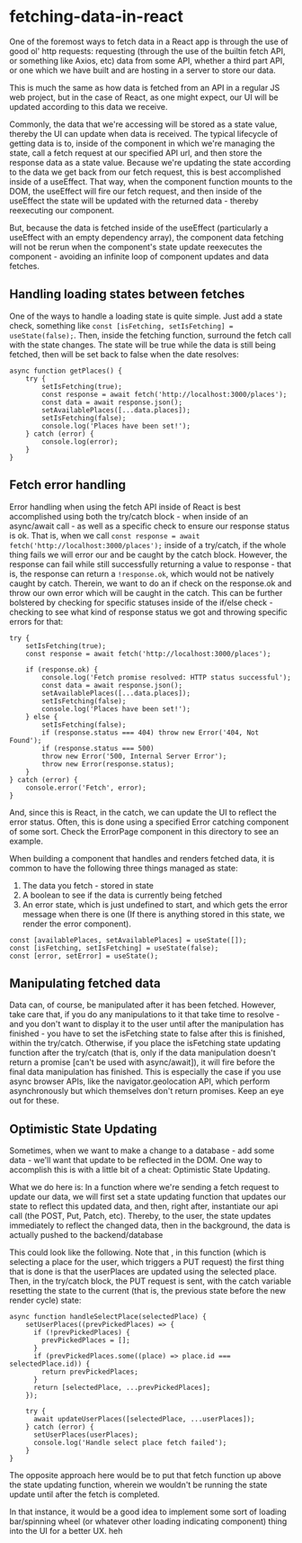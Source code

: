 # fetching-data-in-react

One of the foremost ways to fetch data in a React app is through the use of good ol' http requests: requesting (through the use of the builtin fetch API, or something like Axios, etc) data from some API, whether a third part API, or one which we have built and are hosting in a server to store our data.

This is much the same as how data is fetched from an API in a regular JS web project, but in the case of React, as one might expect, our UI will be updated according to this data we receive.

Commonly, the data that we're accessing will be stored as a state value, thereby the UI can update when data is received. The typical lifecycle of getting data is to, inside of the component in which we're managing the state, call a fetch request at our specified API url, and then store the response data as a state value. Because we're updating the state according to the data we get back from our fetch request, this is best accomplished inside of a useEffect. That way, when the component function mounts to the DOM, the useEffect will fire our fetch request, and then inside of the useEffect the state will be updated with the returned data - thereby reexecuting our component.

But, because the data is fetched inside of the useEffect (particularly a useEffect with an empty dependency array), the component data fetching will not be rerun when the component's state update reexecutes the component - avoiding an infinite loop of component updates and data fetches.

## Handling loading states between fetches

One of the ways to handle a loading state is quite simple. Just add a state check, something like `const [isFetching, setIsFetching] = useState(false);`. Then, inside the fetching function, surround the fetch call with the state changes. The state will be true while the data is still being fetched, then will be set back to false when the date resolves:

```
async function getPlaces() {
    try {
        setIsFetching(true);
        const response = await fetch('http://localhost:3000/places');
        const data = await response.json();
        setAvailablePlaces([...data.places]);
        setIsFetching(false);
        console.log('Places have been set!');
    } catch (error) {
        console.log(error);
    }
}
```

## Fetch error handling

Error handling when using the fetch API inside of React is best accomplished using both the try/catch block - when inside of an async/await call - as well as a specific check to ensure our response status is ok. That is, when we call `const response = await fetch('http://localhost:3000/places');` inside of a try/catch, if the whole thing fails we will error our and be caught by the catch block. However, the response can fail while still successfully returning a value to response - that is, the response can return a `!response.ok`, which would not be natively caught by catch. Therein, we want to do an if check on the response.ok and throw our own error which will be caught in the catch. This can be further bolstered by checking for specific statuses inside of the if/else check - checking to see what kind of response status we got and throwing specific errors for that:

```
try {
    setIsFetching(true);
    const response = await fetch('http://localhost:3000/places');

    if (response.ok) {
        console.log('Fetch promise resolved: HTTP status successful');
        const data = await response.json();
        setAvailablePlaces([...data.places]);
        setIsFetching(false);
        console.log('Places have been set!');
    } else {
        setIsFetching(false);
        if (response.status === 404) throw new Error('404, Not Found');
        if (response.status === 500)
        throw new Error('500, Internal Server Error');
        throw new Error(response.status);
    }
} catch (error) {
    console.error('Fetch', error);
}
```

And, since this is React, in the catch, we can update the UI to reflect the error status. Often, this is done using a specified Error catching component of some sort. Check the ErrorPage component in this directory to see an example.

When building a component that handles and renders fetched data, it is common to have the following three things managed as state:

1. The data you fetch - stored in state
2. A boolean to see if the data is currently being fetched
3. An error state, which is just undefined to start, and which gets the error message when there is one (If there is anything stored in this state, we render the error component).

```
const [availablePlaces, setAvailablePlaces] = useState([]);
const [isFetching, setIsFetching] = useState(false);
const [error, setError] = useState();
```

## Manipulating fetched data

Data can, of course, be manipulated after it has been fetched. However, take care that, if you do any manipulations to it that take time to resolve - and you don't want to display it to the user until after the manipulation has finished - you have to set the isFetching state to false after this is finished, within the try/catch. Otherwise, if you place the isFetching state updating function after the try/catch (that is, only if the data manipulation doesn't return a promise [can't be used with async/await]), it will fire before the final data manipulation has finished. This is especially the case if you use async browser APIs, like the navigator.geolocation API, which perform asynchronously but which themselves don't return promises. Keep an eye out for these.

## Optimistic State Updating

Sometimes, when we want to make a change to a database - add some data - we'll want that update to be reflected in the DOM. One way to accomplish this is with a little bit of a cheat: Optimistic State Updating.

What we do here is: In a function where we're sending a fetch request to update our data, we will first set a state updating function that updates our state to reflect this updated data, and then, right after, instantiate our api call (the POST, Put, Patch, etc). Thereby, to the user, the state updates immediately to reflect the changed data, then in the background, the data is actually pushed to the backend/database

This could look like the following. Note that , in this function (which is selecting a place for the user, which triggers a PUT request) the first thing that is done is that the userPlaces are updated using the selected place. Then, in the try/catch block, the PUT request is sent, with the catch variable resetting the state to the current (that is, the previous state before the new render cycle) state:

```
async function handleSelectPlace(selectedPlace) {
    setUserPlaces((prevPickedPlaces) => {
      if (!prevPickedPlaces) {
        prevPickedPlaces = [];
      }
      if (prevPickedPlaces.some((place) => place.id === selectedPlace.id)) {
        return prevPickedPlaces;
      }
      return [selectedPlace, ...prevPickedPlaces];
    });

    try {
      await updateUserPlaces([selectedPlace, ...userPlaces]);
    } catch (error) {
      setUserPlaces(userPlaces);
      console.log('Handle select place fetch failed');
    }
}
```

The opposite approach here would be to put that fetch function up above the state updating function, wherein we wouldn't be running the state update until after the fetch is completed.

In that instance, it would be a good idea to implement some sort of loading bar/spinning wheel (or whatever other loading indicating component) thing into the UI for a better UX. heh
